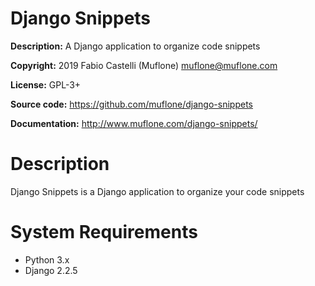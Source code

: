 # Django Snippets

**Description:** A Django application to organize code snippets

**Copyright:** 2019 Fabio Castelli (Muflone) <muflone@muflone.com>

**License:** GPL-3+

**Source code:** https://github.com/muflone/django-snippets

**Documentation:** http://www.muflone.com/django-snippets/

# Description

Django Snippets is a Django application to organize your code snippets

# System Requirements

* Python 3.x
* Django 2.2.5
